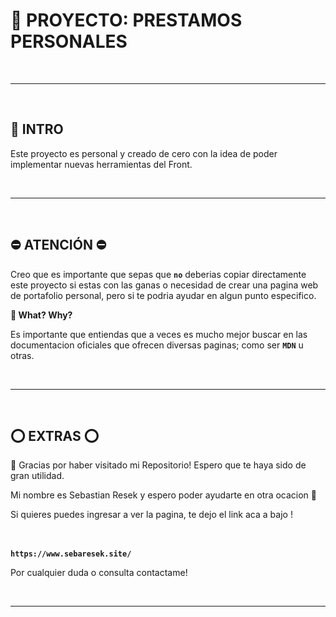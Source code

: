 ﻿# 👀 PROYECTO: PRESTAMOS PERSONALES

<br />

---

<br />

## **📌 INTRO**

Este proyecto es personal y creado de cero con la idea de poder implementar nuevas herramientas del Front.

<br />

---

<br />

## **⛔️ ATENCIÓN ⛔️**

Creo que es importante que sepas que **`no`** deberias copiar directamente este proyecto si estas con las ganas o necesidad de crear una pagina web de portafolio personal, pero si te podria ayudar en algun punto especifico.

**👀 What? Why?**

Es importante que entiendas que a veces es mucho mejor buscar en las documentacion oficiales que ofrecen diversas paginas; como ser **`MDN`** u otras.

<br />

---

<br />

## **⭕ EXTRAS ⭕**

🔹 Gracias por haber visitado mi Repositorio! Espero que te haya sido de gran utilidad.

Mi nombre es Sebastian Resek y espero poder ayudarte en otra ocacion 👋 

Si quieres puedes ingresar a ver la pagina, te dejo el link aca a bajo !

<br /><br />
**`https://www.sebaresek.site/`**


Por cualquier duda o consulta contactame! 

<br />

---

